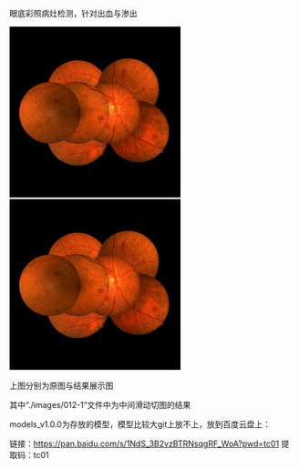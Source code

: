 眼底彩照病灶检测，针对出血与渗出

<img src="./images/012-1.jpg" width="300px">    <img src="./images/012-1_drw.jpg" width="300px">

上图分别为原图与结果展示图

其中“./images/012-1”文件中为中间滑动切图的结果

models_v1.0.0为存放的模型，模型比较大git上放不上，放到百度云盘上：

链接：https://pan.baidu.com/s/1NdS_3B2vzBTRNsqgRF_WoA?pwd=tc01 
提取码：tc01
